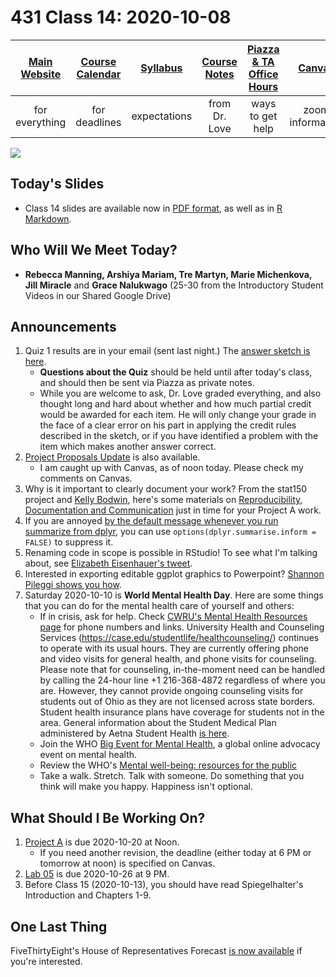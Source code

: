 # 431 Class 14: 2020-10-08

[Main Website](https://thomaselove.github.io/431/) | [Course Calendar](https://thomaselove.github.io/431/calendar.html) | [Syllabus](https://thomaselove.github.io/431-2020-syllabus/) | [Course Notes](https://thomaselove.github.io/431-notes/) | [Piazza & TA Office Hours](https://thomaselove.github.io/431/contact.html) | [Canvas](https://canvas.case.edu) | [Data and Code](https://thomaselove.github.io/431/data_index.html)
:-----------: | :--------------: | :----------: | :---------: | :-------------: | :-----------: | :------------:
for everything | for deadlines | expectations | from Dr. Love | ways to get help | zoom information | for downloads

![](https://github.com/THOMASELOVE/431-2020/blob/master/classes/class14/images/2017-07-10_hurlbert.png)

## Today's Slides

- Class 14 slides are available now in [PDF format](https://github.com/THOMASELOVE/431-2020/blob/master/classes/class14/431_class-14-slides_2020.pdf), as well as in [R Markdown](https://github.com/THOMASELOVE/431-2020/blob/master/classes/class14/431_class-14-slides_2020.Rmd).

## Who Will We Meet Today?

- **Rebecca Manning, Arshiya Mariam, Tre Martyn, Marie Michenkova, Jill Miracle** and **Grace Nalukwago** (25-30 from the Introductory Student Videos in our Shared Google Drive)

## Announcements

1. Quiz 1 results are in your email (sent last night.) The [answer sketch is here](https://github.com/THOMASELOVE/431-2020/blob/master/quizzes/quiz1/sketch/README.md). 
    - **Questions about the Quiz** should be held until after today's class, and should then be sent via Piazza as private notes.
    - While you are welcome to ask, Dr. Love graded everything, and also thought long and hard about whether and how much partial credit would be awarded for each item. He will only change your grade in the face of a clear error on his part in applying the credit rules described in the sketch, or if you have identified a problem with the item which makes another answer correct.
2. [Project Proposals Update](https://github.com/THOMASELOVE/431-2020/blob/master/projects/projectA/proposal_notes_2020-10-06.md) is also available.
    - I am caught up with Canvas, as of noon today. Please check my comments on Canvas.
3. Why is it important to clearly document your work? From the stat150 project and [Kelly Bodwin](https://twitter.com/kellybodwin), here's some materials on [Reproducibility, Documentation and Communication](https://stat150.blog/post/03-reproducibility/) just in time for your Project A work.
4. If you are annoyed [by the default message whenever you run summarize from dplyr](https://www.tidyverse.org/blog/2020/05/dplyr-1-0-0-last-minute-additions/#summarise-and-grouping), you can use `options(dplyr.summarise.inform = FALSE)` to suppress it.
5. Renaming code in scope is possible in RStudio! To see what I'm talking about, see [Elizabeth Eisenhauer's tweet](https://twitter.com/LizStats/status/1310979707329040384).
6. Interested in exporting editable ggplot graphics to Powerpoint? [Shannon Pileggi shows you how](https://www.pipinghotdata.com/posts/2020-09-22-exporting-editable-ggplot-graphics-to-powerpoint-with-officer-and-purrr/).
7. Saturday 2020-10-10 is **World Mental Health Day**. Here are some things that you can do for the mental health care of yourself and others:
    - If in crisis, ask for help. Check [CWRU's Mental Health Resources page](https://case.edu/wellness/campuswide-resources/mental-health-resources) for phone numbers and links. University Health and Counseling Services (https://case.edu/studentlife/healthcounseling/) continues to operate with its usual hours. They are currently offering phone and video visits for general health, and phone visits for counseling. Please note that for counseling, in-the-moment need can be handled by calling the 24-hour line +1 216-368-4872 regardless of where you are. However, they cannot provide ongoing counseling visits for students out of Ohio as they are not licensed across state borders. Student health insurance plans have coverage for students not in the area. General information about the Student Medical Plan administered by Aetna Student Health [is here](https://case.edu/studentlife/healthcounseling/medical-planplan-information/glance-student-coverage).
    - Join the WHO [Big Event for Mental Health](https://www.who.int/news-room/events/detail/2020/10/10/default-calendar/the-big-event-for-mental-health), a global online advocacy event on mental health.
    - Review the WHO's [Mental well-being: resources for the public](https://www.who.int/news-room/feature-stories/mental-well-being-resources-for-the-public)
    - Take a walk. Stretch. Talk with someone. Do something that you think will make you happy. Happiness isn't optional.

## What Should I Be Working On?

1. [Project A](https://thomaselove.github.io/431-2020-projectA/) is due 2020-10-20 at Noon.
    - If you need another revision, the deadline (either today at 6 PM or tomorrow at noon) is specified on Canvas.
2. [Lab 05](https://github.com/THOMASELOVE/431-2020/blob/master/labs/lab05/lab05.md) is due 2020-10-26 at 9 PM.
3. Before Class 15 (2020-10-13), you should have read Spiegelhalter's Introduction and Chapters 1-9.

## One Last Thing

FiveThirtyEight's House of Representatives Forecast [is now available](https://projects.fivethirtyeight.com/2020-election-forecast/house/) if you're interested.

